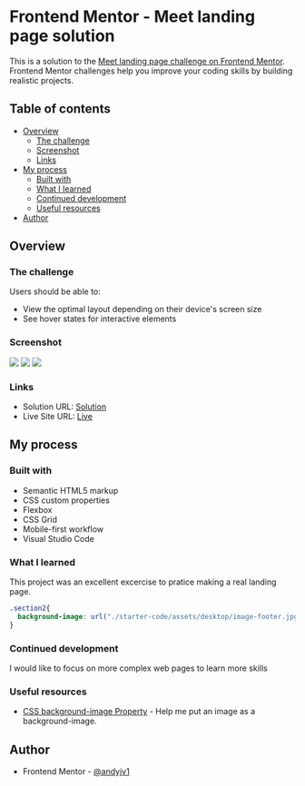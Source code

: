 # Frontend Mentor - Meet landing page solution

This is a solution to the [Meet landing page challenge on Frontend Mentor](https://www.frontendmentor.io/challenges/meet-landing-page-rbTDS6OUR). Frontend Mentor challenges help you improve your coding skills by building realistic projects. 

## Table of contents

- [Overview](#overview)
  - [The challenge](#the-challenge)
  - [Screenshot](#screenshot)
  - [Links](#links)
- [My process](#my-process)
  - [Built with](#built-with)
  - [What I learned](#what-i-learned)
  - [Continued development](#continued-development)
  - [Useful resources](#useful-resources)
- [Author](#author)

## Overview

### The challenge

Users should be able to:

- View the optimal layout depending on their device's screen size
- See hover states for interactive elements

### Screenshot

![](./screenshots/screenshots1.png)
![](./screenshots/screenshots2.png)
![](./screenshots/screenshots3.png)

### Links

- Solution URL: [Solution](https://your-solution-url.com)
- Live Site URL: [Live](https://your-live-site-url.com)

## My process

### Built with

- Semantic HTML5 markup
- CSS custom properties
- Flexbox
- CSS Grid
- Mobile-first workflow
- Visual Studio Code

### What I learned

This project was an excellent excercise to pratice making a real landing page.

```css
.section2{
  background-image: url("./starter-code/assets/desktop/image-footer.jpg"), linear-gradient(hsl(192, 54%, 64%), hsl(192, 54%, 64%));
}
```

### Continued development

I would like to focus on more complex web pages to learn more skills

### Useful resources

- [CSS background-image Property](https://www.w3schools.com/cssref/pr_background-image.php) - Help me put an image as a background-image.

## Author

- Frontend Mentor - [@andyjv1](https://www.frontendmentor.io/profile/andyjv1)

